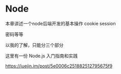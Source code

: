 # Node

本章讲述一个node后端开发的基本操作
cookie
session

密码等等

以我的了解，只能分三个部分



这里有一份 Node.js 入门指南和实践

https://juejin.im/post/5e0006c251882512795675f9